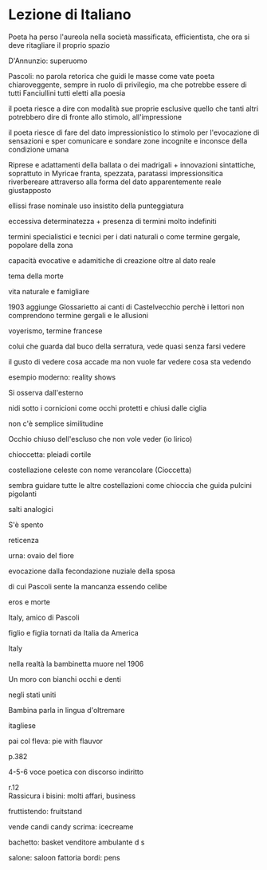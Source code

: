 # Lezione di Italiano


Poeta ha perso l'aureola nella società massificata, efficientista, che ora si deve ritagliare il proprio spazio

D'Annunzio: superuomo

Pascoli: no parola retorica che guidi le masse come vate
poeta chiaroveggente, sempre in ruolo di privilegio, ma che potrebbe essere di tutti
Fanciullini tutti eletti alla poesia

il poeta riesce a dire con modalità sue proprie esclusive quello che tanti altri potrebbero dire di fronte allo stimolo, all'impressione

il poeta riesce di fare del dato impressionistico lo stimolo per l'evocazione di sensazioni e sper comunicare e sondare zone incognite e inconsce della condizione umana

Riprese e adattamenti della ballata o dei madrigali + innovazioni sintattiche, soprattuto in Myricae
franta, spezzata, paratassi impressionsitica
riverbereare attraverso alla forma del dato apparentemente reale giustapposto

ellissi frase nominale uso insistito della punteggiatura

eccessiva determinatezza + presenza di termini molto indefiniti

termini specialistici e tecnici per i dati naturali
o come termine gergale, popolare della zona

capacità evocative e adamitiche di creazione oltre al dato reale


tema della morte

vita naturale e famigliare

1903 aggiunge Glossarietto ai canti di Castelvecchio perchè
i lettori non comprendono termine gergali e le allusioni

voyerismo, termine francese

colui che guarda dal buco della serratura, vede quasi senza farsi vedere

il gusto di vedere cosa accade ma non vuole far vedere cosa sta vedendo

esempio moderno: reality shows

Si osserva dall'esterno

nidi sotto i cornicioni come occhi protetti e chiusi dalle ciglia

non c'è semplice similitudine

Occhio chiuso dell'escluso che non vole veder (io lirico)

chioccetta: pleiadi
cortile

costellazione celeste con nome verancolare (Cioccetta) 

sembra guidare tutte le altre costellazioni come chioccia che guida
pulcini pigolanti

salti analogici

S'è spento

reticenza

urna: ovaio del fiore 


evocazione dalla fecondazione nuziale della sposa

di cui Pascoli sente la mancanza essendo celibe

eros e morte

Italy, amico di Pascoli

figlio e figlia tornati da Italia da America

Italy


nella realtà la bambinetta muore nel 1906


Un moro con bianchi occhi e denti

negli stati uniti

Bambina parla in lingua d'oltremare

itagliese

pai col fleva:  pie with flauvor

p.382

4-5-6 voce poetica con discorso indiritto

r.12  
Rassicura i 
bisini: molti affari, business

fruttistendo: fruitstand

vende
candi candy
scrima: icecreame

bachetto: basket
venditore ambulante d s

salone: saloon fattoria
bordi: pens
<!--stackedit_data:
eyJoaXN0b3J5IjpbLTQwMDAzNjYyOSw4MDc0OTcxMDJdfQ==
-->